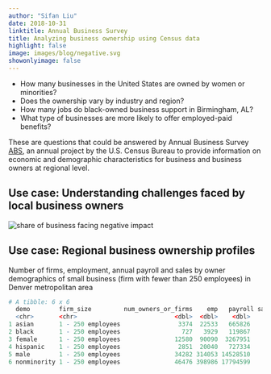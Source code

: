 ```yaml
---
author: "Sifan Liu"
date: 2018-10-31
linktitle: Annual Business Survey
title: Analyzing business ownership using Census data
highlight: false
image: images/blog/negative.svg
showonlyimage: false
---
```


- How many businesses in the United States are owned by women or minorities? 
- Does the ownership vary by industry and region? 
- How many jobs do black-owned business support in Birmingham, AL? 
- What type of businesses are more likely to offer employed-paid benefits?

These are questions that could be answered by Annual Business Survey [ABS](https://www.census.gov/programs-surveys/abs.html), an annual project by the U.S. Census Bureau to provide information on economic and demographic characteristics for business and business owners at regional level.

## Use case: Understanding challenges faced by local business owners

![share of business facing negative impact](/images/blog/negative.svg "Negative Impact")

## Use case: Regional business ownership profiles
Number of firms, employment, annual payroll and sales by owner demographics of small business (firm with fewer than 250 employees) in Denver metropolitan area

```r
# A tibble: 6 x 6
  demo        firm_size         num_owners_or_firms    emp   payroll sales_or_revenue
  <chr>       <chr>                           <dbl>  <dbl>    <dbl>            <dbl>
1 asian       1 - 250 employees                3374  22533   665826          3032563
2 black       1 - 250 employees                 727   3929   119867           569420
3 female      1 - 250 employees               12580  90090  3267951         12538685
4 hispanic    1 - 250 employees                2851  20040   727334          2956540
5 male        1 - 250 employees               34282 314053 14528510         65148492
6 nonminority 1 - 250 employees               46476 398986 17794599         77509978
```